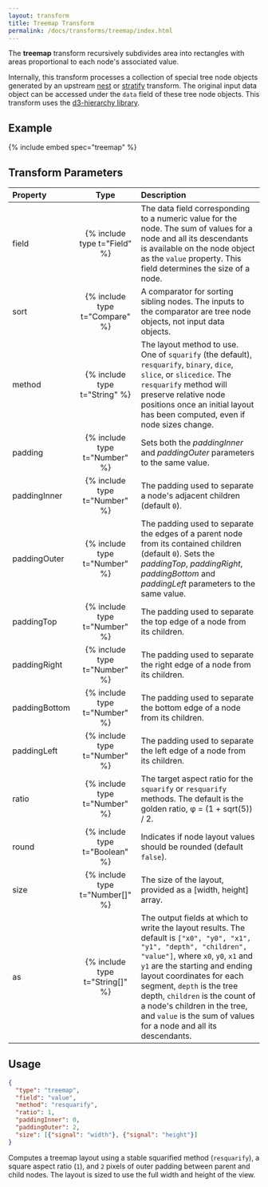 ```yaml
---
layout: transform
title: Treemap Transform
permalink: /docs/transforms/treemap/index.html
---
```


The **treemap** transform recursively subdivides area into rectangles with areas proportional to each node's associated value.

Internally, this transform processes a collection of special tree node objects generated by an upstream [nest](../nest) or [stratify](../stratify) transform. The original input data object can be accessed under the `data` field of these tree node objects. This transform uses the [d3-hierarchy library](https://github.com/d3/d3-hierarchy).

## Example

{% include embed spec="treemap" %}

## Transform Parameters

| Property            | Type                           | Description   |
| :------------------ | :----------------------------: | :------------ |
| field               | {% include type t="Field" %}   | The data field corresponding to a numeric value for the node. The sum of values for a node and all its descendants is available on the node object as the `value` property. This field determines the size of a node.|
| sort                | {% include type t="Compare" %} | A comparator for sorting sibling nodes. The inputs to the comparator are tree node objects, not input data objects.|
| method              | {% include type t="String" %}  | The layout method to use. One of `squarify` (the default), `resquarify`, `binary`, `dice`, `slice`, or `slicedice`. The `resquarify` method will preserve relative node positions once an initial layout has been computed, even if node sizes change.|
| padding             | {% include type t="Number" %}  | Sets both the _paddingInner_ and _paddingOuter_ parameters to the same value.|
| paddingInner        | {% include type t="Number" %}  | The padding used to separate a node's adjacent children (default `0`).|
| paddingOuter        | {% include type t="Number" %}  | The padding used to separate the edges of a parent node from its contained children (default `0`). Sets the _paddingTop_, _paddingRight_, _paddingBottom_ and _paddingLeft_ parameters to the same value.|
| paddingTop          | {% include type t="Number" %}  | The padding used to separate the top edge of a node from its children.|
| paddingRight        | {% include type t="Number" %}  | The padding used to separate the right edge of a node from its children.|
| paddingBottom       | {% include type t="Number" %}  | The padding used to separate the bottom edge of a node from its children.|
| paddingLeft         | {% include type t="Number" %}  | The padding used to separate the left edge of a node from its children.|
| ratio               | {% include type t="Number" %}  | The target aspect ratio for the `squarify` or `resquarify` methods. The default is the golden ratio, φ = (1 + sqrt(5)) / 2.|
| round               | {% include type t="Boolean" %} | Indicates if node layout values should be rounded (default `false`).|
| size                | {% include type t="Number[]" %}| The size of the layout, provided as a [width, height] array.|
| as                  | {% include type t="String[]" %}| The output fields at which to write the layout results. The default is `["x0", "y0", "x1", "y1", "depth", "children", "value"]`, where `x0`, `y0`, `x1` and `y1` are the starting and ending layout coordinates for each segment, `depth` is the tree depth, `children` is the count of a node's children in the tree, and `value` is the sum of values for a node and all its descendants.|

## Usage

```json
{
  "type": "treemap",
  "field": "value",
  "method": "resquarify",
  "ratio": 1,
  "paddingInner": 0,
  "paddingOuter": 2,
  "size": [{"signal": "width"}, {"signal": "height"}]
}
```

Computes a treemap layout using a stable squarified method (`resquarify`), a square aspect ratio (`1`), and `2` pixels of outer padding between parent and child nodes. The layout is sized to use the full width and height of the view.
